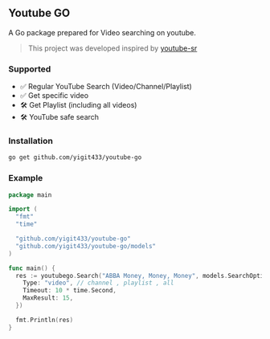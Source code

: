 ## Youtube GO

A Go package prepared for Video searching on youtube.

> This project was developed inspired by [youtube-sr](https://github.com/DevAndromeda/youtube-sr)

### Supported
- ✅ Regular YouTube Search (Video/Channel/Playlist)
- ✅ Get specific video
- 🛠 Get Playlist (including all videos)
- 🛠 YouTube safe search

### Installation
```bash
go get github.com/yigit433/youtube-go
```

### Example
```go
package main

import (
  "fmt"
  "time"

  "github.com/yigit433/youtube-go"
  "github.com/yigit433/youtube-go/models"
)

func main() {
  res := youtubego.Search("ABBA Money, Money, Money", models.SearchOptions{
    Type: "video", // channel , playlist , all
    Timeout: 10 * time.Second, 
    MaxResult: 15,
  })

  fmt.Println(res)
}
```